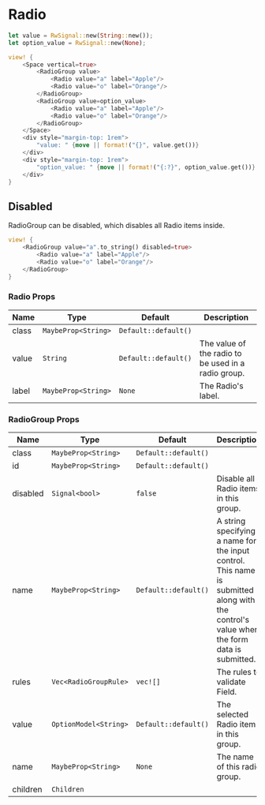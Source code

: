 # Radio

```rust demo
let value = RwSignal::new(String::new());
let option_value = RwSignal::new(None);

view! {
    <Space vertical=true>
        <RadioGroup value>
            <Radio value="a" label="Apple"/>
            <Radio value="o" label="Orange"/>
        </RadioGroup>
        <RadioGroup value=option_value>
            <Radio value="a" label="Apple"/>
            <Radio value="o" label="Orange"/>
        </RadioGroup>
    </Space>
    <div style="margin-top: 1rem">
        "value: " {move || format!("{}", value.get())}
    </div>
    <div style="margin-top: 1rem">
        "option_value: " {move || format!("{:?}", option_value.get())}
    </div>
}
```

## Disabled

RadioGroup can be disabled, which disables all Radio items inside.

```rust demo
view! {
    <RadioGroup value="a".to_string() disabled=true>
        <Radio value="a" label="Apple"/>
        <Radio value="o" label="Orange"/>
    </RadioGroup>
}
```

### Radio Props

| Name  | Type                | Default              | Description                                         |
| ----- | ------------------- | -------------------- | --------------------------------------------------- |
| class | `MaybeProp<String>` | `Default::default()` |                                                     |
| value | `String`            | `Default::default()` | The value of the radio to be used in a radio group. |
| label | `MaybeProp<String>` | `None`               | The Radio's label.                                  |

### RadioGroup Props

| Name | Type | Default | Description |
| --- | --- | --- | --- |
| class | `MaybeProp<String>` | `Default::default()` |  |
| id | `MaybeProp<String>` | `Default::default()` |  |
| disabled | `Signal<bool>` | `false` | Disable all Radio items in this group. |
| name | `MaybeProp<String>` | `Default::default()` | A string specifying a name for the input control. This name is submitted along with the control's value when the form data is submitted. |
| rules | `Vec<RadioGroupRule>` | `vec![]` | The rules to validate Field. |
| value | `OptionModel<String>` | `Default::default()` | The selected Radio item in this group. |
| name | `MaybeProp<String>` | `None` | The name of this radio group. |
| children | `Children` |  |  |
